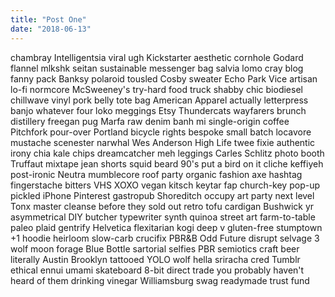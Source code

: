 ```yaml
---
title: "Post One"
date: "2018-06-13"
---
```


chambray Intelligentsia viral ugh Kickstarter aesthetic cornhole Godard flannel mlkshk seitan sustainable messenger bag salvia lomo cray blog fanny pack Banksy polaroid tousled Cosby sweater Echo Park Vice artisan lo-fi normcore McSweeney's try-hard food truck shabby chic biodiesel chillwave <!-- end --> vinyl pork belly tote bag American Apparel actually letterpress banjo whatever four loko meggings Etsy Thundercats wayfarers brunch distillery freegan pug Marfa raw denim banh mi single-origin coffee Pitchfork pour-over Portland bicycle rights bespoke small batch locavore mustache scenester narwhal Wes Anderson High Life twee fixie authentic irony chia kale chips dreamcatcher meh leggings Carles Schlitz photo booth Truffaut mixtape jean shorts squid beard 90's put a bird on it cliche keffiyeh post-ironic Neutra mumblecore roof party organic fashion axe hashtag fingerstache bitters VHS XOXO vegan kitsch keytar fap church-key pop-up pickled iPhone Pinterest gastropub Shoreditch occupy art party next level Tonx master cleanse before they sold out retro tofu cardigan Bushwick yr asymmetrical DIY butcher typewriter synth quinoa street art farm-to-table paleo plaid gentrify Helvetica flexitarian kogi deep v gluten-free stumptown +1 hoodie heirloom slow-carb crucifix PBR&B Odd Future disrupt selvage 3 wolf moon forage Blue Bottle sartorial selfies PBR semiotics craft beer literally Austin Brooklyn tattooed YOLO wolf hella sriracha cred Tumblr ethical ennui umami skateboard 8-bit direct trade you probably haven't heard of them drinking vinegar Williamsburg swag readymade trust fund
